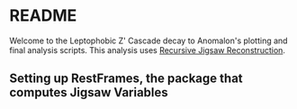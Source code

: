 # README

Welcome to the Leptophobic Z' Cascade decay to Anomalon's plotting and final analysis scripts. This analysis uses [Recursive Jigsaw Reconstruction](https://arxiv.org/abs/1705.10733).

## Setting up RestFrames, the package that computes Jigsaw Variables


